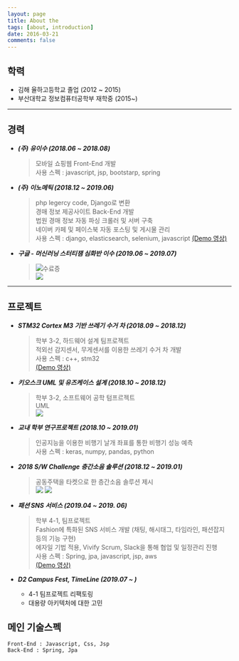 ```yaml
---
layout: page
title: About the 
tags: [about, introduction]
date: 2016-03-21
comments: false
---
```

    
## 학력
* 김해 율하고등학교 졸업 (2012 ~ 2015)
* 부산대학교 정보컴퓨터공학부 재학중 (2015~)
---

## 경력
*  ***(주) 유이수 (2018.06 ~ 2018.08)***
   > 모바일 쇼핑웹 Front-End 개발  
   > 사용 스펙 : javascript, jsp, bootstarp, spring
>

*  ***(주) 이노메틱 (2018.12 ~ 2019.06)***
   > php legercy code, Django로 변환   
   >경매 정보 제공사이트 Back-End 개발   
   >법원 경매 정보 자동 파싱 크롤러 및 서버 구축  
   >네이버 카페 및 페이스북 자동 포스팅 및 게시물 관리  
   >사용 스펙 : django, elasticsearch, selenium, javascript
   [(Demo 영상)](https://www.youtube.com/watch?v=XETll-XRgtk&t=154s) 

*  ***구글 - 머신러닝 스터티잼 심화반 이수 (2019.06 ~ 2019.07)***
    > ![수료증](https://ibb.co/KxvdqZ4)  
    ![](https://ibb.co/TTyQfTr)
---

## 프로젝트


*  ***STM32 Cortex M3 기반 쓰레기 수거 차 (2018.09 ~ 2018.12)***
    > 학부 3-2, 하드웨어 설계 팀프로젝트  
    적외선 감지센서, 무게센서를 이용한 쓰레기 수거 차 개발  
    사용 스펙 : c++, stm32   
    [(Demo 영상)](https://www.youtube.com/watch?v=cyvzBvuO2f4)  

*  ***키오스크 UML 및 유즈케이스 설계 (2018.10 ~ 2018.12)***
    > 학부 3-2, 소프트웨어 공학 텀프르젝트  
    UML  
    ![](https://ibb.co/V3Hr7yW)

*  ***교내 학부 연구프로젝트 (2018.10 ~ 2019.01)***
   > 인공지능을 이용한 비행기 날개 좌표를 통한 비행기 성능 예측  
   > 사용 스펙 : keras, numpy, pandas, python  
    
*  ***2018 S/W Challenge 층간소음 솔루션 (2018.12 ~ 2019.01)***
    > 공동주택을 타켓으로 한 층간소음 솔루션 제시   
    ![](https://ibb.co/pfqtkyg)
    ![](https://ibb.co/kSKJXhG)
    
*  ***패션 SNS 서비스 (2019.04 ~ 2019. 06)***
    > 학부 4-1, 팀프로젝트  
    Fashion에 특화된 SNS 서비스 개발 (채팅, 해시태그, 타임라인, 패션잡지 등의 기능 구현)  
    에자일 기법 적용, Vivify Scrum, Slack을 통해 협업 및 일정관리 진행  
    사용 스펙 : Spring, jpa, javascript, jsp, aws  
    [(Demo 영상)](https://www.youtube.com/watch?v=UUe1MsgOkIM)  

*  ***D2 Campus Fest, TimeLine (2019.07 ~ )***
    * 4-1 팀프로젝트 리팩토링 
    * 대용량 아키텍처에 대한 고민


## 메인 기술스펙
    Front-End : Javascript, Css, Jsp
    Back-End : Spring, Jpa
